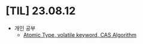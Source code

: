# [TIL] 23.08.12

* 개인 공부
    * [Atomic Type, volatile keyword, CAS Algorithm](../java_study/src/cas_algorithm/cas_algorithm.md)

